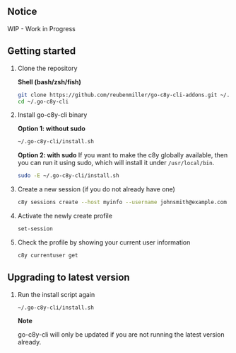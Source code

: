 ## Notice

WIP - Work in Progress

## Getting started

1. Clone the repository

    **Shell (bash/zsh/fish)**

    ```sh
    git clone https://github.com/reubenmiller/go-c8y-cli-addons.git ~/.go-c8y-cli
    cd ~/.go-c8y-cli
    ```

2. Install go-c8y-cli binary

    **Option 1: without sudo**

    ```sh
    ~/.go-c8y-cli/install.sh
    ```

    **Option 2: with sudo**
    If you want to make the c8y globally available, then you can run it using sudo, which will install it under `/usr/local/bin`.

    ```sh
    sudo -E ~/.go-c8y-cli/install.sh
    ```

3. Create a new session (if you do not already have one)
    
    ```sh
    c8y sessions create --host myinfo --username johnsmith@example.com --type dev
    ```

4. Activate the newly create profile

    ```sh
    set-session
    ```

5. Check the profile by showing your current user information

    ```sh
    c8y currentuser get
    ```

## Upgrading to latest version

1. Run the install script again

    ```sh
    ~/.go-c8y-cli/install.sh
    ```

    **Note**

    go-c8y-cli will only be updated if you are not running the latest version already.
